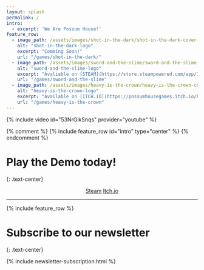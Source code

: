 ```yaml
---
layout: splash
permalink: /
intro: 
  - excerpt: 'We Are Possum House!'
feature_row: 
  - image_path: /assets/images/shot-in-the-dark/shot-in-the-dark-cover-image.png
    alt: "shot-in-the-dark-logo"
    excerpt: "Comming Soon!"
    url: "/games/shot-in-the-dark/"
  - image_path: /assets/images/sword-and-the-slime/sword-and-the-slime-cover-image.png
    alt: "sword-and-the-slime-logo"
    excerpt: "Avaliable on [STEAM](https://store.steampowered.com/app/1130570/The_Sword_and_the_Slime/) and [ITCH.IO](https://possumhousegames.itch.io/the-sword-and-the-slime)"
    url: "/games/sword-and-the-slime"
  - image_path: /assets/images/heavy-is-the-crown/heavy-is-the-crown-cover-image.png
    alt: "heavy-is-the-crown-logo"
    excerpt: "Available on [ITCH.IO](https://possumhousegames.itch.io/heavy-is-the-crown)"
    url: "/games/heavy-is-the-crown"
---
```

<!-- 
![featured-game]({{ site.url }}{{ site.baseurl }}/assets/images/websitelogo.png){: .align-center}
 -->
<!-- 
 <iframe width="640" height="360" src="https://www.youtube-nocookie.com/embed/l2Of1-d5E5o?controls=0&amp;showinfo=0" frameborder="0" allowfullscreen></iframe>
 -->

<!--  <iframe width="560" height="315" src="https://www.youtube.com/embed/loDKFPIL1g8" frameborder="0" allow="accelerometer; autoplay; encrypted-media; gyroscope; picture-in-picture" allowfullscreen></iframe> -->

{% include video id="53NrGikSnqs" provider="youtube" %}
 

{% comment %}
{% include feature_row id="intro" type="center" %}
{% endcomment %}

<!-- Play the DEMO today at: 
{: style="text-align: center;"}

[ITCH.IO](https://possumhousegames.itch.io/shot-in-the-dark){: .btn .btn--inverse .btn--x-large}
{: style="text-align: center;"} -->

#   Play the Demo today!
{: .text-center}

<div style="text-align: center;">
  <p>       
    <a href="https://store.steampowered.com/app/1204940/Shot_in_the_Dark/" class="btn btn--inverse btn--x-large" rel="nofollow noopener noreferrer"><i class="fab fa-fw fa-steam" aria-hidden="true"></i><span class="label">Steam</span></a>
    <a href="https://possumhousegames.itch.io/shot-in-the-dark" class="btn btn--inverse btn--x-large" rel="nofollow noopener noreferrer"><i class="fab fa-fw fa-itch-io" aria-hidden="true"></i><span class="label">Itch.io</span></a>    
    <span style="width: 22px height: 22px"></span>  
  </p>
</div>

<!-- [Wishlist on Steam today](https://store.steampowered.com/app/1204940/Shot_in_the_Dark/)
{: style="text-align: center;"} -->

---

{% include feature_row %}

# Subscribe to our newsletter 
{: .text-center}

{% include newsletter-subscription.html %}